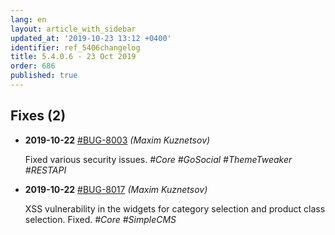```yaml
---
lang: en
layout: article_with_sidebar
updated_at: '2019-10-23 13:12 +0400'
identifier: ref_5406changelog
title: 5.4.0.6 - 23 Oct 2019
order: 686
published: true
---
```

## Fixes (2)
* **2019-10-22** [#BUG-8003](https://xcn.myjetbrains.com/youtrack/issue/BUG-8003) _(Maxim Kuznetsov)_

  Fixed various security issues. _#Core #GoSocial #ThemeTweaker #RESTAPI_

* **2019-10-22** [#BUG-8017](https://xcn.myjetbrains.com/youtrack/issue/BUG-8017) _(Maxim Kuznetsov)_

  XSS vulnerability in the widgets for category selection and product class selection. Fixed. _#Core #SimpleCMS_
